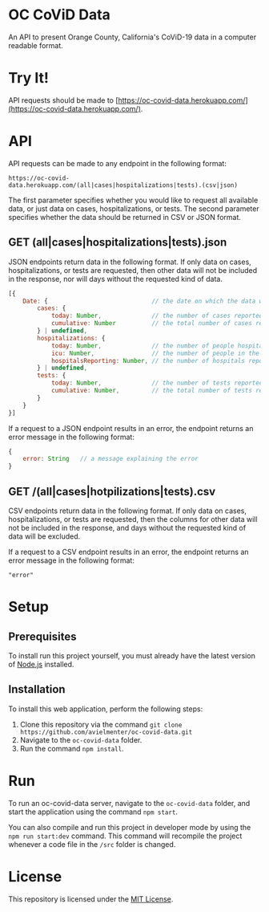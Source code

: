 # OC CoViD Data
An API to present Orange County, California's CoViD-19 data in a computer readable format.

# Try It!
API requests should be made to [https://oc-covid-data.herokuapp.com/](https://oc-covid-data.herokuapp.com/).

# API
API requests can be made to any endpoint in the following format:

`https://oc-covid-data.herokuapp.com/(all|cases|hospitalizations|tests).(csv|json)`

The first parameter specifies whether you would like to request all available data, or just data on cases, hospitalizations, or tests. The second parameter specifies whether the data should be returned in CSV or JSON format.

## GET (all|cases|hospitalizations|tests).json
JSON endpoints return data in the following format. If only data on cases, hospitalizations, or tests are requested, then other data will not be included in the response, nor will days without the requested kind of data.

```javascript
[{
    Date: {                             // the date on which the data were reported
        cases: {
            today: Number,              // the number of cases reported on this date
            cumulative: Number          // the total number of cases reported by this date
        } | undefined,
        hospitalizations: {
            today: Number,              // the number of people hospitalized on this date
            icu: Number,                // the number of people in the ICU on this date
            hospitalsReporting: Number, // the number of hospitals reporting data
        } | undefined,
        tests: {
            today: Number,              // the number of tests reported on this date
            cumulative: Number,         // the total number of tests reported by this date
        }
    }
}]
```

If a request to a JSON endpoint results in an error, the endpoint returns an error message in the following format:

```javascript
{
    error: String   // a message explaining the error
}
```

## GET /(all|cases|hotpilizations|tests).csv
CSV endpoints return data in the following format. If only data on cases, hospitalizations, or tests are requested, then the columns for other data will not be included in the response, and days without the requested kind of data will be excluded.

If a request to a CSV endpoint results in an error, the endpoint returns an error message in the following format:

```csv
"error"
```

# Setup
## Prerequisites
To install run this project yourself, you must already have the latest version of [Node.js](https://nodejs.org/en/) installed.

## Installation
To install this web application, perform the following steps:
1. Clone this repository via the command `git clone https://github.com/avielmenter/oc-covid-data.git`
2. Navigate to the `oc-covid-data` folder.
3. Run the command `npm install`.

# Run
To run an oc-covid-data server, navigate to the `oc-covid-data` folder, and start the application using the command `npm start`.

You can also compile and run this project in developer mode by using the `npm run start:dev` command. This command will recompile the project whenever a code file in the `/src` folder is changed.

# License
This repository is licensed under the [MIT License](https://github.com/avielmenter/oc-covid-data/blob/master/LICENSE).
